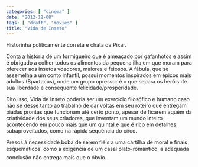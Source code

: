 ```yaml
---
categories: [ "cinema" ]
date: "2012-12-08"
tags: [ "draft", "movies" ]
title: "Vida de Inseto"
---
```

Historinha politicamente correta e chata da Pixar.

Conta a história de um formigueiro que é ameaçado por gafanhotos e
assim é obrigado a colher todos os alimentos da pequena ilha em que
moram para oferecer aos insetos voadores, maiores e feiosos. A fábula,
que se assemelha a um conto infantil, possui momentos inspirados em
épicos mais adultos (Spartacus), onde um grupo opressor é o que separa
os heróis de sua liberdade e consequente felicidade/prosperidade.

Dito isso, Vida de Inseto poderia ser um exercício filosófico e humano
caso não se desse tanto ao trabalho de dar voltas em seu roteiro
que entregam piadas prontas que funcionam até certo ponto, apesar
de ficarem aquém da criatividade dos seus criadores, que inventam um
mundo inteiro acontecendo em pouco mais que um quintal e que é rico em
detalhes subaproveitados, como na rápida sequência do circo.

Presos à necessidade boba de serem fiéis a uma cartilha de moral e
finais esquemáticos  como a exigência de um casal plato-romântico
 a adequada conclusão não entrega mais que o óbvio.

